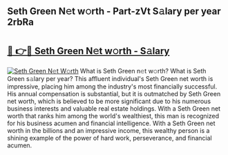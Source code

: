 ## Seth Green N𝚎t w𝚘rth - Part-zVt S𝚊lary per year 2rbRa

# <h2><a href="http://gc0oer.nevu.top/?p=Seth+Green">🔗 👉🔴 Seth Green N𝚎t w𝚘rth - S𝚊lary</a></h2>

[![Seth Green N𝚎t W𝚘rth](https://i.imgur.com/Oavwk0R.jpeg)](http://gc0oer.nevu.top/?p=Seth+Green)
What is Seth Green n𝚎t w𝚘rth? What is Seth Green s𝚊lary per year?
This affluent individual's Seth Green net worth is impressive, placing him among the industry's most financially successful. His annual compensation is substantial, but it is outmatched by Seth Green net worth, which is believed to be more significant due to his numerous business interests and valuable real estate holdings. With a Seth Green net worth that ranks him among the world's wealthiest, this man is recognized for his business acumen and financial intelligence. With a Seth Green net worth in the billions and an impressive income, this wealthy person is a shining example of the power of hard work, perseverance, and financial acumen.
